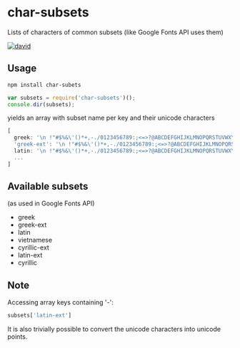 # char-subsets
Lists of characters of common subsets (like Google Fonts API uses them)

[![david](https://david-dm.org/strarsis/char-subsets.svg)](https://david-dm.org/strarsis/char-subsets)

Usage
-----
``` sh
npm install char-subets
````
``` js
var subsets = require('char-subsets')();
console.dir(subsets);
````
yields an array with subset name per key and their unicode characters
``` js
[ 
  greek: '\n !"#$%&\'()*+,-./0123456789:;<=>?@ABCDEFGHIJKLMNOPQRSTUVWXYZ[\\]^_`abcdefghijklmnopqrstuvwxyz{|}~¡¢£¤¥¦§¨©ª«¬®¯°±²³´µ¶·¸¹º»¼½¾¿Æ×ØÞßæð÷øþıŒœˆ˚˜΄΅·ΓΔΘΛΞΠΣΦΨΩαβγδεζηθιλξπρςστυφψωϑϒϖ–—‘’‚“”„•‹›⁄⁴€− ­ÐÀÁÂÃÄÅÇÈÉÊËÌÍÎÏÑÒÓÔÕÖÙÚÛÜÝàáâãäåçèéêëìíîïñòóôõöùúûüýÿΆΈΉΊΌΎΏΐΑΒΕΖΗΙΚΜΝΟΡΤΥΧΪΫάέήίΰκομνχϊϋόύώ',
  'greek-ext': '\n !"#$%&\'()*+,-./0123456789:;<=>?@ABCDEFGHIJKLMNOPQRSTUVWXYZ[\\]^_`abcdefghijklmnopqrstuvwxyz{|}~¡¢£¤¥¦§¨©ª«¬®¯°±²³´µ¶·¸¹º»¼½¾¿Æ×ØÞßæð÷øþıŒœˆ˚˜΄΅·ΓΔΘΛΞΠΣΦΨΩαβγδεζηθιλξπρςστυφψωϑϒϖ–—‘’‚“”„•‹›⁄⁴€− ­ÐÀÁÂÃÄÅÇÈÉÊËÌÍÎÏÑÒÓÔÕÖÙÚÛÜÝàáâãäåçèéêëìíîïñòóôõöùúûüýÿΆΈΉΊΌΎΏΐΑΒΕΖΗΙΚΜΝΟΡΤΥΧΪΫάέήίΰκομνχϊϋόύώὍ',
  latin: '\n !"#$%&\'()*+,-./0123456789:;<=>?@ABCDEFGHIJKLMNOPQRSTUVWXYZ[\\]^_`abcdefghijklmnopqrstuvwxyz{|}~¡¢£¤¥¦§¨©ª«¬®¯°±²³´µ¶·¸¹º»¼½¾¿Æ×ØÞßæð÷øþıŒœˆ˚˜–—‘’‚“”„•‹›⁄⁴€− ­ÐÀÁÂÃÄÅÇÈÉÊËÌÍÎÏÑÒÓÔÕÖÙÚÛÜÝàáâãäåçèéêëìíîïñòóôõöùúûüýÿ'
  ...
]
````

Available subsets
-----------------
(as used in Google Fonts API)

- greek
- greek-ext
- latin
- vietnamese
- cyrillic-ext
- latin-ext
- cyrillic


Note
----
Accessing array keys containing '-':
``` js
subsets['latin-ext']
````

It is also trivially possible to convert the unicode characters into unicode points.
